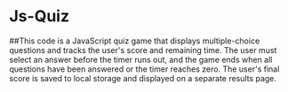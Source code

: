 # Js-Quiz

##This code is a JavaScript quiz game that displays multiple-choice questions and tracks the user's score and remaining time. The user must select an answer before the timer runs out, and the game ends when all questions have been answered or the timer reaches zero. The user's final score is saved to local storage and displayed on a separate results page.
